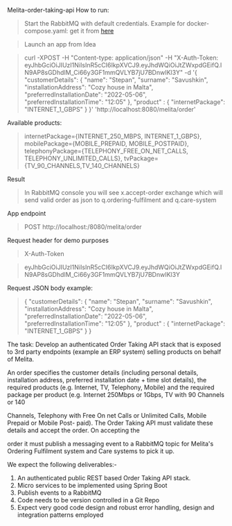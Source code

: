 Melita-order-taking-api
How to run:
>Start the RabbitMQ with default credentials.
Example for docker-compose.yaml:
get it from [here](https://spring.io/guides/gs/messaging-rabbitmq/)

>Launch an app from Idea 

>curl -XPOST -H "Content-type: application/json" -H "X-Auth-Token: eyJhbGciOiJIUzI1NiIsInR5cCI6IkpXVCJ9.eyJhdWQiOiJtZWxpdGEifQ.lN9AP8sGDhdIM_Ci66y3GF1mmQVLYB7jU7BDnwIKl3Y" -d '{
"customerDetails": {
"name": "Stepan",
"surname": "Savushkin",
"installationAddress": "Cozy house in Malta",
"preferredInstallationDate": "2022-05-06",
"preferredInstallationTime": "12:05"
},
"product" : {
"internetPackage": "INTERNET_1_GBPS"
}
}' 'http://localhost:8080/melita/order'

Available products:
>internetPackage={INTERNET_250_MBPS, INTERNET_1_GBPS}, mobilePackage={MOBILE_PREPAID, MOBILE_POSTPAID}, telephonyPackage={TELEPHONY_FREE_ON_NET_CALLS, TELEPHONY_UNLIMITED_CALLS}, tvPackage={TV_90_CHANNELS,TV_140_CHANNELS}

Result
>In RabbitMQ console you will see x.accept-order exchange which will send valid order as json to q.ordering-fulfilment and q.care-system

App endpoint
>POST http://localhost:/8080/melita/order

Request header for demo purposes
>X-Auth-Token

>eyJhbGciOiJIUzI1NiIsInR5cCI6IkpXVCJ9.eyJhdWQiOiJtZWxpdGEifQ.lN9AP8sGDhdIM_Ci66y3GF1mmQVLYB7jU7BDnwIKl3Y

Request JSON body example:
>{
"customerDetails": {
"name": "Stepan",
"surname": "Savushkin",
"installationAddress": "Cozy house in Malta",
"preferredInstallationDate": "2022-05-06",
"preferredInstallationTime": "12:05"
},
"product" : {
"internetPackage": "INTERNET_1_GBPS"
}
}

The task:
Develop an authenticated Order Taking API stack that is exposed to 3rd party endpoints (example an
ERP system) selling products on behalf of Melita.

An order specifies the customer details (including personal details, installation address, preferred
installation date + time slot details), the required products (e.g. Internet, TV, Telephony, Mobile) and
the required package per product (e.g. Internet 250Mbps or 1Gbps, TV with 90 Channels or 140

Channels, Telephony with Free On net Calls or Unlimited Calls, Mobile Prepaid or Mobile Post-
paid). The Order Taking API must validate these details and accept the order. On accepting the

order it must publish a messaging event to a RabbitMQ topic for Melita's Ordering Fulfilment system
and Care systems to pick it up.

We expect the following deliverables:-
1) An authenticated public REST based Order Taking API stack.
2) Micro services to be implemented using Spring Boot
3) Publish events to a RabbitMQ
4) Code needs to be version controlled in a Git Repo
5) Expect very good code design and robust error handling, design and integration patterns
   employed
